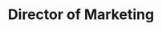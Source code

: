 ---
title:  "Director of Marketing"
team: board
application: https://apply.acmutd.co/board
data-link: /pdf/marketing.pdf
---